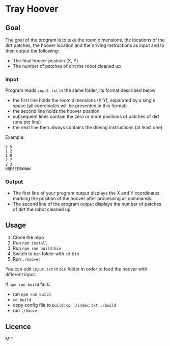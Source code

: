 # Tray Hoover

## Goal

The goal of the program is to take the room dimensions, the locations of the dirt patches, the hoover location and the driving instructions as input and to then output the following:

- The final hoover position (X, Y)
- The number of patches of dirt the robot cleaned up

### Input

Program reads `input.txt` in the same folder, its format described below

- the first line holds the room dimensions (X Y), separated by a single space (all coordinates will be presented in this format)
- the second line holds the hoover position
- subsequent lines contain the zero or more positions of patches of dirt (one per line)
- the next line then always contains the driving instructions (at least one)

Example:

```
5 5
1 2
1 0
2 2
2 3
NNESEESWNWW
```

### Output

- The first line of your program output displays the X and Y coordinates marking the position of the hoover after processing all commands.
- The second line of the program output displays the number of patches of dirt the robot cleaned up.

## Usage

1. Clone the repo
2. Run `npm install`
3. Run `npm run build:bin`
4. Switch to `bin` folder with `cd bin`
5. Run `./hoover`

You can edit `input.txt` in `bin` folder in order to feed the hoover with different input.

If `npm run build` fails:

- run `npm run build`
- `cd build`
- copy config file to `build`: `cp ./index.txt ./build`
- run `./hoover`

## Licence

MIT
